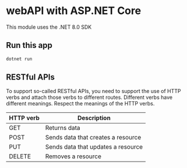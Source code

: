 # webAPI with ASP.NET Core

This module uses the .NET 8.0 SDK

## Run this app

```bash
dotnet run
```

## RESTful APIs

To support so-called RESTful APIs, you need to support the use of HTTP verbs and attach those verbs to different routes. Different verbs have different meanings. Respect the meanings of the HTTP verbs.

| HTTP verb | Description                        |
| --------- | ---------------------------------- |
| GET       | Returns data                       |
| POST      | Sends data that creates a resource |
| PUT       | Sends data that updates a resource |
| DELETE    | Removes a resource                 |
